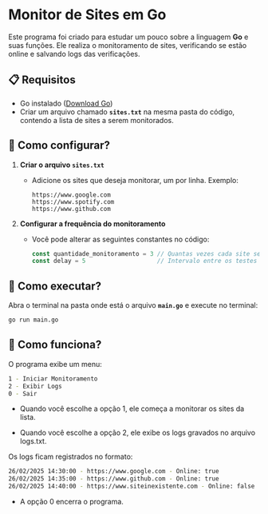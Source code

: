 # Monitor de Sites em Go

Este programa foi criado para estudar um pouco sobre a linguagem **Go** e suas funções. Ele realiza o monitoramento de sites, verificando se estão online e salvando logs das verificações.

## 📋 Requisitos
- Go instalado ([Download Go](https://go.dev))
- Criar um arquivo chamado **`sites.txt`** na mesma pasta do código, contendo a lista de sites a serem monitorados.

## 📂 Como configurar?
1. **Criar o arquivo `sites.txt`**
   - Adicione os sites que deseja monitorar, um por linha. Exemplo:
     ```
     https://www.google.com
     https://www.spotify.com
     https://www.github.com
     ```

2. **Configurar a frequência do monitoramento**
   - Você pode alterar as seguintes constantes no código:
     ```go
     const quantidade_monitoramento = 3 // Quantas vezes cada site será testado
     const delay = 5                    // Intervalo entre os testes (em minutos)
     ```

## 🚀 Como executar?
Abra o terminal na pasta onde está o arquivo **`main.go`** e execute no terminal:

```sh
go run main.go
```

## 🎯 Como funciona?

O programa exibe um menu:

```bash
1 - Iniciar Monitoramento
2 - Exibir Logs
0 - Sair
```
- Quando você escolhe a opção 1, ele começa a monitorar os sites da lista.

- Quando você escolhe a opção 2, ele exibe os logs gravados no arquivo logs.txt.

Os logs ficam registrados no formato:

```bash
26/02/2025 14:30:00 - https://www.google.com - Online: true
26/02/2025 14:35:00 - https://www.github.com - Online: true
26/02/2025 14:40:00 - https://www.siteinexistente.com - Online: false
```

- A opção 0 encerra o programa.

